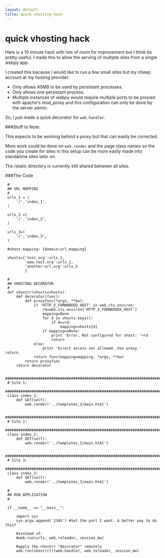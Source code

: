 ```yaml
---
layout: default
title: quick vhosting hack
---
```


# quick vhosting hack

Here is a 10 minute hack with lots of room for improvement but I think its
pretty useful. I made this to allow the serving of multiple
sites from a single webpy app.

I created this because I would like to run a few small sites but my cheep
account at my hosting provider:

 * Only allows 40MB to be used by persistant processes. 
 * Only allows *one* persistant process.
 * Multiple instances of webpy would require multiple ports to be proxied with apache's mod_proxy
   and this configuration can only be done by the server admin.

So, I just made a quick decorator for `web.handler`.

###Stuff to Note:

This expects to be working behind a proxy but that can easily be corrected.

More work could be done on `web.render` and the page class names so
the code you create for sites in this setup can be more easily made into
standalone sites later on.

The /static directory is currently still shared between all sites.


###The Code

     #
     ## URL MAPPING
     #
     urls_1 = (
         '/','index_1',
     )
     
     urls_2 =(
         '/','index_2',
     )
     
     urls_3=(
         '/','index_3',
     )

     #vhost mapping: {domain:url_mapping}

     vhosts={'test.org':urls_1,
             'www.test.org':urls_2,
             'another-url.org':urls_3
             }

     #
     ## VHOSTING DECORATOR
     #     
     def vhostrr(vhosts=vhosts):
         def decorator(func): 
             def proxyfunc(*args, **kw):
                 if 'HTTP_X_FORWARDED_HOST' in web.ctx.environ:
                     rd=web.ctx.environ['HTTP_X_FORWARDED_HOST']
                     mapping=None
                     for d in vhosts.keys():
                         if d==rd:
                             mapping=vhosts[d]
                     if mapping==None:
                         print 'Error, Not configured for vhost: '+rd
                         return
                 else:
                     print 'Direct access not allowed. Use proxy.'                     return
                 return func(mapping=mapping, *args, **kw)
             return proxyfunc
         return decorator
          
     ########################################################################
     # Site 1:
     ########################################################################
     class index_1:
         def GET(self):
             web.render('../templates_1/main.html')
     
     ########################################################################
     # Site 2:
     ########################################################################
     class index_2:
         def GET(self):
             web.render('../templates_2/main.html')
     
     ########################################################################
     # Site 3:
     ########################################################################
     class index_3:
         def GET(self):
             web.render('../templates_3/main.html')

     #
     ## RUN APPLICATION
     #
     
     if __name__ == "__main__":
     
         import sys
         sys.argv.append('2345') #Set the port I want. A better way to do this?
         
         #instead of:
         #web.run(urls, web.reloader, session_mw)
         
         #apply the vhostrr "decorator" remotely
         web.run(vhostrr()(web.handle), web.reloader, session_mw)
